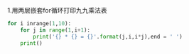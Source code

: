 1.用两层嵌套for循环打印九九乘法表

```python
for i inrange(1,10):
	for j in range(1,i+1):
		print('{} * {} = {}'.format(j,i,i*j),end = ' ')
	print()
